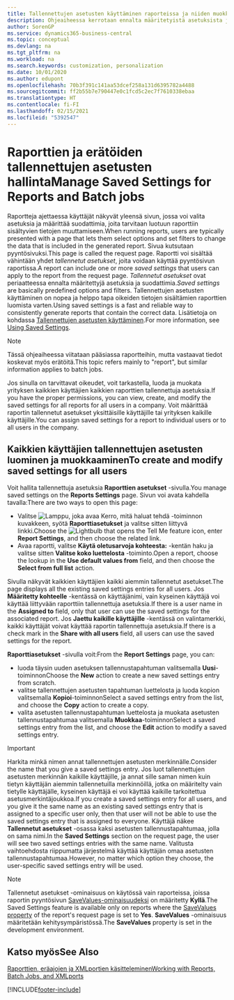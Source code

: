```yaml
---
title: Tallennettujen asetusten käyttäminen raporteissa ja niiden muokkaaminen | Microsoft Docs
description: Ohjeaiheessa kerrotaan ennalta määritetyistä asetuksista ja suodattimista, joilla raportti mukautetaan ja luodaan oikeita tietoja.
author: SorenGP
ms.service: dynamics365-business-central
ms.topic: conceptual
ms.devlang: na
ms.tgt_pltfrm: na
ms.workload: na
ms.search.keywords: customization, personalization
ms.date: 10/01/2020
ms.author: edupont
ms.openlocfilehash: 70b3f391c141aa53dcef258a131d6395782a4488
ms.sourcegitcommit: ff2b55b7e790447e0c1fcd5c2ec7f7610338ebaa
ms.translationtype: HT
ms.contentlocale: fi-FI
ms.lasthandoff: 02/15/2021
ms.locfileid: "5392547"
---
```

# <a name="manage-saved-settings-for-reports-and-batch-jobs"></a><span data-ttu-id="e76fc-103">Raporttien ja erätöiden tallennettujen asetusten hallinta</span><span class="sxs-lookup"><span data-stu-id="e76fc-103">Manage Saved Settings for Reports and Batch jobs</span></span>
<span data-ttu-id="e76fc-104">Raportteja ajettaessa käyttäjät näkyvät yleensä sivun, jossa voi valita asetuksia ja määrittää suodattimia, joita tarvitaan luotuun raporttiin sisältyvien tietojen muuttamiseen.</span><span class="sxs-lookup"><span data-stu-id="e76fc-104">When running reports, users are typically presented with a page that lets them select options and set filters to change the data that is included in the generated report.</span></span> <span data-ttu-id="e76fc-105">Sivua kutsutaan pyyntösivuksi.</span><span class="sxs-lookup"><span data-stu-id="e76fc-105">This page is called the request page.</span></span> <span data-ttu-id="e76fc-106">Raportti voi sisältää vähintään yhdet *tallennetut asetukset*, joita voidaan käyttää pyyntösivun raportissa.</span><span class="sxs-lookup"><span data-stu-id="e76fc-106">A report can include one or more *saved settings* that users can apply to the report from the request page.</span></span> <span data-ttu-id="e76fc-107">*Tallennetut asetukset* ovat periaatteessa ennalta määritettyjä asetuksia ja suodattimia.</span><span class="sxs-lookup"><span data-stu-id="e76fc-107">*Saved settings* are basically predefined options and filters.</span></span> <span data-ttu-id="e76fc-108">Tallennettujen asetusten käyttäminen on nopea ja helppo tapa oikeiden tietojen sisältämien raporttien luomista varten.</span><span class="sxs-lookup"><span data-stu-id="e76fc-108">Using saved settings is a fast and reliable way to consistently generate reports that contain the correct data.</span></span> <span data-ttu-id="e76fc-109">Lisätietoja on kohdassa [Tallennettujen asetusten käyttäminen](ui-work-report.md#SavedSettings).</span><span class="sxs-lookup"><span data-stu-id="e76fc-109">For more information, see [Using Saved Settings](ui-work-report.md#SavedSettings).</span></span>

> [!NOTE]
> <span data-ttu-id="e76fc-110">Tässä ohjeaiheessa viitataan pääsiassa raportteihin, mutta vastaavat tiedot koskevat myös erätöitä.</span><span class="sxs-lookup"><span data-stu-id="e76fc-110">This topic refers mainly to "report", but similar information applies to batch jobs.</span></span>

<span data-ttu-id="e76fc-111">Jos sinulla on tarvittavat oikeudet, voit tarkastella, luoda ja muokata yrityksen kaikkien käyttäjien kaikkien raporttien tallennettuja asetuksia.</span><span class="sxs-lookup"><span data-stu-id="e76fc-111">If you have the proper permissions, you can view, create, and modify the saved settings for all reports for all users in a company.</span></span> <span data-ttu-id="e76fc-112">Voit määrittää raportin tallennetut asetukset yksittäisille käyttäjille tai yrityksen kaikille käyttäjille.</span><span class="sxs-lookup"><span data-stu-id="e76fc-112">You can assign saved settings for a report to individual users or to all users in the company.</span></span>

<!--
## Apply saved settings to a report
1. Open the report.

   The request page appears.    
2. In the **Saved Settings** section of the page, set the **Name** field  to the saved settings that you want to use.

   The **Saved Settings** section only appears if the report has been run before or if there are existing saved settings entries. The saved settings entry called **Last used options and filters** is always available. These settings are the option and filter values that were used the last time you ran the report.

-->

## <a name="to-create-and-modify-saved-settings-for-all-users"></a><span data-ttu-id="e76fc-113">Kaikkien käyttäjien tallennettujen asetusten luominen ja muokkaaminen</span><span class="sxs-lookup"><span data-stu-id="e76fc-113">To create and modify saved settings for all users</span></span>
<span data-ttu-id="e76fc-114">Voit hallita tallennettuja asetuksia **Raporttien asetukset** -sivulla.</span><span class="sxs-lookup"><span data-stu-id="e76fc-114">You manage saved settings on the **Reports Settings** page.</span></span> <span data-ttu-id="e76fc-115">Sivun voi avata kahdella tavalla:</span><span class="sxs-lookup"><span data-stu-id="e76fc-115">There are two ways to open this page:</span></span>
-   <span data-ttu-id="e76fc-116">Valitse ![Lamppu, joka avaa Kerro, mitä haluat tehdä -toiminnon](media/ui-search/search_small.png "Kerro, mitä haluat tehdä") kuvakkeen, syötä **Raporttiasetukset** ja valitse sitten liittyvä linkki.</span><span class="sxs-lookup"><span data-stu-id="e76fc-116">Choose the ![Lightbulb that opens the Tell Me feature](media/ui-search/search_small.png "Tell me what you want to do") icon, enter **Report Settings**, and then choose the related link.</span></span>
-   <span data-ttu-id="e76fc-117">Avaa raportti, valitse **Käytä oletusarvoja kohteesta:** -kentän haku ja valitse sitten **Valitse koko luettelosta** -toiminto.</span><span class="sxs-lookup"><span data-stu-id="e76fc-117">Open a report, choose the lookup in the **Use default values from** field, and then choose the **Select from full list** action.</span></span>

<span data-ttu-id="e76fc-118">Sivulla näkyvät kaikkien käyttäjien kaikki aiemmin tallennetut asetukset.</span><span class="sxs-lookup"><span data-stu-id="e76fc-118">The page displays all the existing saved settings entries for all users.</span></span> <span data-ttu-id="e76fc-119">Jos **Määritetty kohteelle** -kentässä on käyttäjänimi, vain kyseinen käyttäjä voi käyttää liittyvään raporttiin tallennettuja asetuksia.</span><span class="sxs-lookup"><span data-stu-id="e76fc-119">If there is a user name in the **Assigned to** field, only that user can use the saved settings for the associated report.</span></span> <span data-ttu-id="e76fc-120">Jos **Jaettu kaikille käyttäjille** -kentässä on valintamerkki, kaikki käyttäjät voivat käyttää raportin tallennettuja asetuksia.</span><span class="sxs-lookup"><span data-stu-id="e76fc-120">If there is a check mark in the **Share with all users** field, all users can use the saved settings for the report.</span></span>

<span data-ttu-id="e76fc-121">**Raporttiasetukset** -sivulla voit:</span><span class="sxs-lookup"><span data-stu-id="e76fc-121">From the **Report Settings** page, you can:</span></span>
-   <span data-ttu-id="e76fc-122">luoda täysin uuden asetuksen tallennustapahtuman valitsemalla **Uusi**-toiminnon</span><span class="sxs-lookup"><span data-stu-id="e76fc-122">Choose the **New** action to create a new saved settings entry from scratch.</span></span>
-   <span data-ttu-id="e76fc-123">valitse tallennettujen asetusten tapahtuman luettelosta ja luoda kopion valitsemalla **Kopioi**-toiminnon</span><span class="sxs-lookup"><span data-stu-id="e76fc-123">Select a saved settings entry from the list, and choose the **Copy** action to create a copy.</span></span>
-   <span data-ttu-id="e76fc-124">valita asetusten tallennustapahtuman luettelosta ja muokata asetusten tallennustapahtumaa valitsemalla **Muokkaa**-toiminnon</span><span class="sxs-lookup"><span data-stu-id="e76fc-124">Select a saved settings entry from the list, and choose the **Edit** action to modify a saved settings entry.</span></span>

> [!Important]
> <span data-ttu-id="e76fc-125">Harkita minkä nimen annat tallennettujen asetusten merkinnälle.</span><span class="sxs-lookup"><span data-stu-id="e76fc-125">Consider the name that you give a saved settings entry.</span></span> <span data-ttu-id="e76fc-126">Jos luot tallennettujen asetusten merkinnän kaikille käyttäjille, ja annat sille saman nimen kuin tietyn käyttäjän aiemmin tallennetuilla merkinnöillä, jotka on määritelty vain tietylle käyttäjälle, kyseinen käyttäjä ei voi käyttää kaikille tarkoitettua asetusmerkintäjoukkoa.</span><span class="sxs-lookup"><span data-stu-id="e76fc-126">If you create a saved settings entry for all users, and you give it the same name as an existing saved settings entry that is assigned to a specific user only, then that user will not be able to use the saved settings entry that is assigned to everyone.</span></span>  <span data-ttu-id="e76fc-127">Käyttäjä näkee **Tallennetut asetukset** -osassa kaksi asetusten tallennustapahtumaa, jolla on sama nimi.</span><span class="sxs-lookup"><span data-stu-id="e76fc-127">In the **Saved Settings** section on the request page, the user will see two saved settings entries with the same name.</span></span> <span data-ttu-id="e76fc-128">Valitusta vaihtoehdosta riippumatta järjestelmä käyttää käyttäjän omaa asetusten tallennustapahtumaa.</span><span class="sxs-lookup"><span data-stu-id="e76fc-128">However, no matter which option they choose, the user-specific saved settings entry will be used.</span></span>

> [!NOTE]
> <span data-ttu-id="e76fc-129">Tallennetut asetukset -ominaisuus on käytössä vain raporteissa, joissa raportin pyyntösivun [SaveValues-ominaisuudeksi](/dynamics365/business-central/dev-itpro/developer/properties/devenv-savevalues-property) on määritetty **Kyllä**.</span><span class="sxs-lookup"><span data-stu-id="e76fc-129">The Saved Settings feature is available only on reports where the [SaveValues property](/dynamics365/business-central/dev-itpro/developer/properties/devenv-savevalues-property) of the report's request page is set to **Yes**.</span></span> <span data-ttu-id="e76fc-130">**SaveValues** -ominaisuus määritetään kehitysympäristössä.</span><span class="sxs-lookup"><span data-stu-id="e76fc-130">The **SaveValues** property is set in the development environment.</span></span>  

## <a name="see-also"></a><span data-ttu-id="e76fc-131">Katso myös</span><span class="sxs-lookup"><span data-stu-id="e76fc-131">See Also</span></span>
[<span data-ttu-id="e76fc-132">Raporttien, eräajojen ja XMLportien käsitteleminen</span><span class="sxs-lookup"><span data-stu-id="e76fc-132">Working with Reports, Batch Jobs, and XMLports</span></span>](ui-work-report.md)  


[!INCLUDE[footer-include](includes/footer-banner.md)]